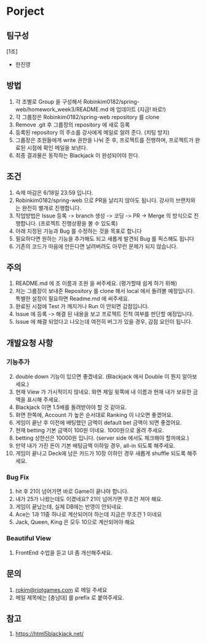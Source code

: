 ﻿# Porject 

## 팀구성
[1조]
* 한진영

## 방법
1. 각 조별로 Group 을 구성해서 Robinkim0182/spring-web/homework_week3/README.md 에 업데이트 (지금! 바로!)
1. 각 그룹장은 Robinkim0182/spring-web repository 를 clone
2. Remove .git 후 그룹장의 repository 에 새로 등록
3. 등록된 repository 의 주소를 강사에게 메일로 알려 준다. (치팅 방지)
2. 그룹장은 조원들에게 write 권한을 나눠 준 후, 프로젝트를 진행하며, 프로젝트가 완료된 시점에 확인 메일을 보낸다.
3. 최종 결과물은 동작하는 Blackjack 이 완성되어야 한다.

## 조건
1. 숙제 마감은 6/18일 23:59 입니다.
2. Robinkim0182/spring-web 으로 PR을 날리지 않아도 됩니다. 강사의 브랜치와는 완전히 별개로 진행합니다.
3. 작업방법은 Issue 등록 -> branch 생성 -> 코딩 -> PR -> Merge 의 방식으로 진행합니다. (프로젝트 진행상황을 볼 수 있도록)
4. 아래 지정된 기능과 Bug 를 수정하는 것을 목표로 합니다
5. 필요하다면 원하는 기능을 추가해도 되고 새롭게 발견되 Bug 를 픽스해도 됩니다
6. 기존의 코드가 마음에 안든다면 날려버려도 아무런 문제가 되지 않습니다.

## 주의
1. README.md 에 조 이름과 조원 을 써주세요. (평가할때 쉽게 하기 위해)
1. 저는 그룹장이 보내준 Repository 를 clone 해서 local 에서 돌려볼 예정입니다. 특별한 설정이 필요하면 Readme.md 에 써주세요.
1. 완료된 시점에 Test 가 깨지거나 Run 이 안되면 감점입니다.
1. Issue 에 등록 -> 해결 된 내용을 보고 프로젝트 진척 여부를 판단할 예정입니다.
1. Issue 에 해결 되었다고 나오는데 여전히 버그가 있을 경우, 감점 요인이 됩니다.

## 개발요청 사항
### 기능추가
2. double down 기능이 있으면 좋겠네요. (Blackjack 에서 Double 이 뭔지 알아보세요.)
3. 현재 View 가 가시적이지 않네요. 화면 제일 윗쪽에 내 이름과 현재 내가 보유한 금액을 표시해 주세요.
4. Blackjack 이면 1.5배를 돌려받아야 할 것 같아요.
5. 화면 한쪽에, Account 가 높은 순서대로 Ranking 이 나오면 좋겠어요.
1. 게임이 끝난 후 이전에 배팅했던 금액이 default bet 금액이 되면 좋겠어요.
1. 현재 betting 기본 금액이 100원 이네요. 1000원으로 올려 주세요.
1. betting 상한선은 10000원 입니다. (server side 에서도 체크해야 할꺼에요.)
1. 만약 내가 가진 돈이 기본 배팅금액 이하일 경우, all-in 되도록 해주세요.
1. 게임이 끝나고 Deck에 남은 카드가 10장 이하인 경우 새롭게 shuffle 되도록 해주세요.

### Bug Fix
1. hit 후 21이 넘어가면 바로 Game이 끝나야 합니다.
2. 내가 25가 나왔는데도 이겼네요? 21이 넘어가면 무조건 져야 해요.
1. 게임이 끝났는데, 실제 DB에는 반영이 안되네요.
2. Ace는 1과 11중 하나로 계산되어야 하는데 지금은 무조건 1 이네요
3. Jack, Queen, King 은 모두 10으로 계산되어야 해요

### Beautiful View
1. FrontEnd 수업을 듣고 UI 좀 개선해주세요.

## 문의
1. rokim@riotgames.com 로 메일 주세요
2. 메일 제목에는 [충남대] 를 prefix 로 붙여주세요.

## 참고 
1. https://html5blackjack.net/
